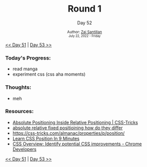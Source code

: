 <div align="center">
  <h1>Round 1</h1>
  <p>Day 52</p>
  <sub>
    Author: <a href="https://github.com/plskz" target="_blank">Zai Santillan</a>
    <br>
    <small>July 22, 2022 - Friday</small>
  </sub>
</div>

[<< Day 51](day051.md) | [Day 53 >>](day053.md)

### Today's Progress:

- read manga
- experiment css (css aha moments)

### Thoughts:

- meh

### Resources:

- [Absolute Positioning Inside Relative Positioning | CSS-Tricks](https://css-tricks.com/absolute-positioning-inside-relative-positioning/)
- [absolute relative fixed positioining how do they differ](https://css-tricks.com/absolute-relative-fixed-positioining-how-do-they-differ/)
- https://css-tricks.com/almanac/properties/p/position/
- [Learn CSS Position In 9 Minutes](https://youtu.be/jx5jmI0UlXU)
- [CSS Overview: Identify potential CSS improvements - Chrome Developers](https://developer.chrome.com/docs/devtools/css-overview/?utm_source=devtools)

[<< Day 51](day051.md) | [Day 53 >>](day053.md)
